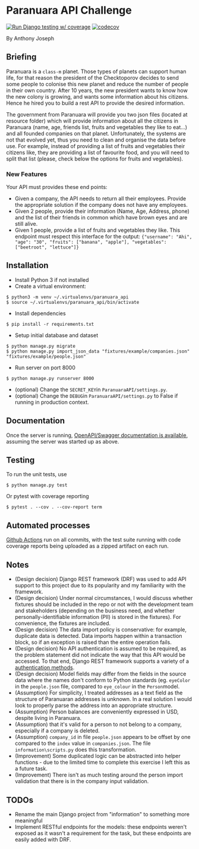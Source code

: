 # Paranuara API Challenge
[![Run Django testing w/ coverage](https://github.com/ajosephau/django_coding_challenge/actions/workflows/django.yml/badge.svg)](https://github.com/ajosephau/django_coding_challenge/actions/workflows/django.yml)
[![codecov](https://codecov.io/gh/ajosephau/django_coding_challenge/branch/master/graph/badge.svg?token=L64OL9ZNK6)](https://codecov.io/gh/ajosephau/django_coding_challenge)

By Anthony Joseph

## Briefing

Paranuara is a `class-m` planet. Those types of planets can support human life, for that reason the president of the Checktoporov decides to send some people to colonise this new planet and
reduce the number of people in their own country. After 10 years, the new president wants to know how the new colony is growing, and wants some information about his citizens. Hence he hired you to build a rest API to provide the desired information.

The government from Paranuara will provide you two json files (located at resource folder) which will provide information about all the citizens in Paranuara (name, age, friends list, fruits and vegetables they like to eat...) and all founded companies on that planet. 
Unfortunately, the systems are not that evolved yet, thus you need to clean and organise the data before use. 
For example, instead of providing a list of fruits and vegetables their citizens like, they are providing a list of favourite food, and you will need to split that list (please, check below the options for fruits and vegetables).

### New Features
Your API must provides these end points:
- Given a company, the API needs to return all their employees. Provide the appropriate solution if the company does not have any employees.
- Given 2 people, provide their information (Name, Age, Address, phone) and the list of their friends in common which have brown eyes and are still alive.
- Given 1 people, provide a list of fruits and vegetables they like. This endpoint must respect this interface for the output: `{"username": "Ahi", "age": "30", "fruits": ["banana", "apple"], "vegetables": ["beetroot", "lettuce"]}`

## Installation
* Install Python 3 if not installed
* Create a virtual environment:
```console
$ python3 -m venv ~/.virtualenvs/paranuara_api
$ source ~/.virtualenvs/paranuara_api/bin/activate
``` 
* Install dependencies
```console
$ pip install -r requirements.txt
``` 
* Setup initial database and dataset
```console
$ python manage.py migrate
$ python manage.py import_json_data "fixtures/example/companies.json" "fixtures/example/people.json"
``` 
* Run server on port 8000
```console
$ python manage.py runserver 8000
``` 
* (optional) Change the `SECRET_KEY`in `ParanuaraAPI/settings.py`.
* (optional) Change the `DEBUG`in `ParanuaraAPI/settings.py` to False if running in production context.

## Documentation

Once the server is running, [OpenAPI/Swagger documentation is available](http://127.0.0.1:8000/swagger/), assuming the server was started up as above.

## Testing
 To run the unit tests, use 
```console
$ python manage.py test
``` 

Or pytest with coverage reporting
```console
$ pytest . --cov . --cov-report term
``` 

## Automated processes
 [Github Actions](https://github.com/ajosephau/django-coding-challenge/actions/workflows/django.yml) run on all commits, with the test suite running with code coverage reports being uploaded as a zipped artifact on each run. 

## Notes
* (Design decision) Django REST framework (DRF) was used to add API support to this project due to its popularity and my familiarity with the framework.
* (Design decision) Under normal circumstances, I would discuss whether fixtures should be included in the repo or not with the development team and stakeholders (depending on the business need, and whether personally-identifiable information (PII) is stored in the fixtures). For convenience, the fixtures are included.
* (Design decision) The data import policy is conservative: for example, duplicate data is detected. Data imports happen within a transaction block, so if an exception is raised than the entire operation fails.
* (Design decision) No API authentication is assumed to be  required, as the problem statement did not indicate the way that this API would be accessed. To that end, Django REST framework supports a variety of a [authentication methods](https://www.django-rest-framework.org/api-guide/authentication/).
* (Design decision) Model fields may differ from the fields in the source data where the names don't conform to Python standards (eg. ```eyeColor``` in the ```people.json``` file, compared to ```eye_colour``` in the ```Person```model.
* (Assumption) For simplicity, I treated addresses as a text field as the structure of Paranuaran addresses is unknown. In a real solution I would look to properly parse the address into an appropriate structure.
* (Assumption) Person balances are conveniently expressed in USD, despite living in Paranuara.
* (Assumption) that it's valid for a person to not belong to a company, especially if a company is deleted.
* (Assumption) ```company_id``` in file ```people.json``` appears to be offset by one compared to the ```index``` value in ```companies.json```. The file ```information\scripts.py``` does this transformation.
* (Improvement) Some duplicated logic can be abstracted into helper functions - due to the limited time to complete this exercise I left this as a future task.
* (Improvement) There isn't as much testing around the person import validation that there is in the company input validation.

## TODOs
* Rename the main Django project from "information" to something more meaningful
* Implement RESTful endpoints for the models: these endpoints weren't exposed as it wasn't a requirement for the task, but these endpoints are easily added with DRF.
